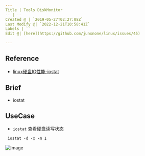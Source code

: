 ```yaml
---
Title | Tools DiskMonitor
-- | --
Created @ | `2019-05-27T02:27:08Z`
Last Modify @| `2022-12-21T10:58:41Z`
Labels | ``
Edit @| [here](https://github.com/junxnone/linux/issues/45)

---
```

## Reference
- [linux硬盘IO性能-iostat](https://www.cnblogs.com/louis-w/p/8027388.html)

## Brief
- iostat

## UseCase

- `iostat` 查看硬盘读写状态
```
 iostat -d -x -m 1
```
![image](https://user-images.githubusercontent.com/2216970/58391907-38d6ca00-806a-11e9-8dc4-be33b8102895.png)

